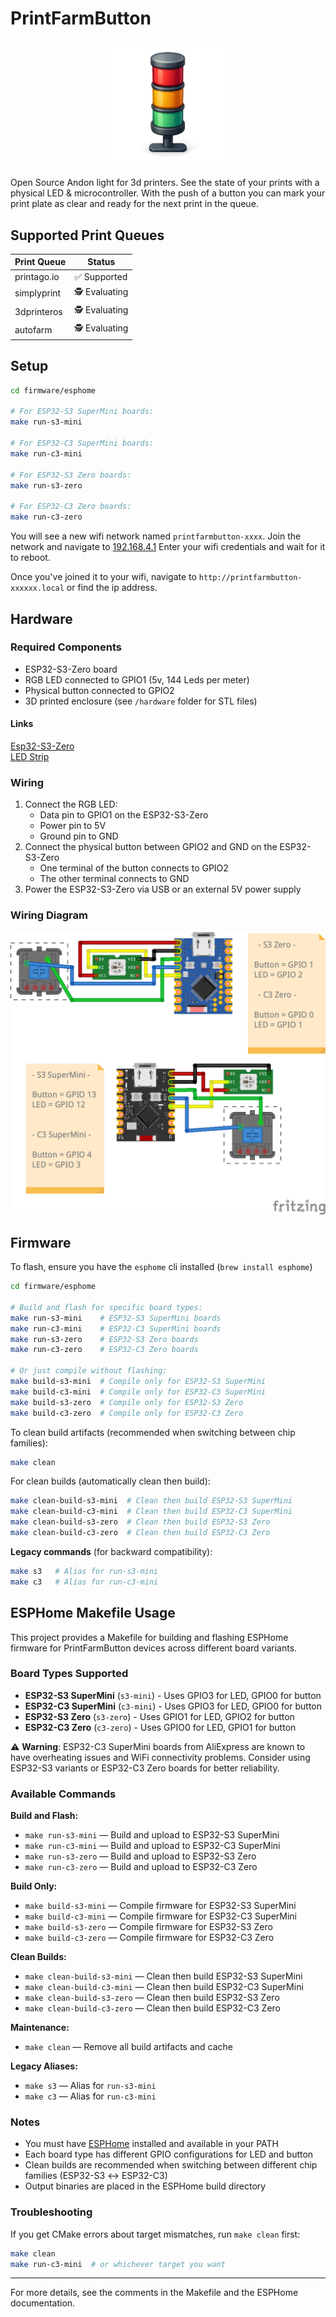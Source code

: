 # PrintFarmButton

<p align="center">
  <img src="images/logo.png" alt="PrintFarmButton Logo" width="200"/>
</p>

Open Source Andon light for 3d printers. 
See the state of your prints with a physical LED & microcontroller. With the push of a button you can mark your print plate as clear and ready for the next print in the queue. 

## Supported Print Queues

| Print Queue     | Status        |
|-----------------|--------------|
| printago.io     | ✅ Supported  |
| simplyprint     | 🕵️ Evaluating |
| 3dprinteros     | 🕵️ Evaluating |
| autofarm        | 🕵️ Evaluating |

## Setup

```bash
cd firmware/esphome

# For ESP32-S3 SuperMini boards:
make run-s3-mini

# For ESP32-C3 SuperMini boards:  
make run-c3-mini

# For ESP32-S3 Zero boards:
make run-s3-zero

# For ESP32-C3 Zero boards:
make run-c3-zero
```

You will see a new wifi network named `printfarmbutton-xxxx`. Join the network and navigate to [192.168.4.1](http://192.168.4.1)
Enter your wifi credentials and wait for it to reboot. 

Once you've joined it to your wifi, navigate to `http://printfarmbutton-xxxxxx.local` or find the ip address. 

## Hardware

### Required Components
- ESP32-S3-Zero board
- RGB LED connected to GPIO1 (5v, 144 Leds per meter)
- Physical button connected to GPIO2
- 3D printed enclosure (see `/hardware` folder for STL files)

#### Links

[Esp32-S3-Zero](https://amzn.to/44gplMl)  
[LED Strip](https://amzn.to/44uVFMB)  

### Wiring
1. Connect the RGB LED:
   - Data pin to GPIO1 on the ESP32-S3-Zero
   - Power pin to 5V
   - Ground pin to GND
2. Connect the physical button between GPIO2 and GND on the ESP32-S3-Zero
   - One terminal of the button connects to GPIO2
   - The other terminal connects to GND
3. Power the ESP32-S3-Zero via USB or an external 5V power supply

### Wiring Diagram


![Schematic](images/schematic.png)

## Firmware

To flash, ensure you have the `esphome` cli installed (`brew install esphome`)

```bash
cd firmware/esphome

# Build and flash for specific board types:
make run-s3-mini    # ESP32-S3 SuperMini boards
make run-c3-mini    # ESP32-C3 SuperMini boards  
make run-s3-zero    # ESP32-S3 Zero boards
make run-c3-zero    # ESP32-C3 Zero boards

# Or just compile without flashing:
make build-s3-mini  # Compile only for ESP32-S3 SuperMini
make build-c3-mini  # Compile only for ESP32-C3 SuperMini
make build-s3-zero  # Compile only for ESP32-S3 Zero
make build-c3-zero  # Compile only for ESP32-C3 Zero
```

To clean build artifacts (recommended when switching between chip families):
```bash
make clean
```

For clean builds (automatically clean then build):
```bash
make clean-build-s3-mini  # Clean then build ESP32-S3 SuperMini
make clean-build-c3-mini  # Clean then build ESP32-C3 SuperMini
make clean-build-s3-zero  # Clean then build ESP32-S3 Zero  
make clean-build-c3-zero  # Clean then build ESP32-C3 Zero
```

**Legacy commands** (for backward compatibility):
```bash
make s3   # Alias for run-s3-mini
make c3   # Alias for run-c3-mini
```

## ESPHome Makefile Usage

This project provides a Makefile for building and flashing ESPHome firmware for PrintFarmButton devices across different board variants.

### Board Types Supported

- **ESP32-S3 SuperMini** (`s3-mini`) - Uses GPIO3 for LED, GPIO0 for button
- **ESP32-C3 SuperMini** (`c3-mini`) - Uses GPIO3 for LED, GPIO0 for button  
- **ESP32-S3 Zero** (`s3-zero`) - Uses GPIO1 for LED, GPIO2 for button
- **ESP32-C3 Zero** (`c3-zero`) - Uses GPIO0 for LED, GPIO1 for button

⚠️ **Warning**: ESP32-C3 SuperMini boards from AliExpress are known to have overheating issues and WiFi connectivity problems. Consider using ESP32-S3 variants or ESP32-C3 Zero boards for better reliability.

### Available Commands

**Build and Flash:**
- `make run-s3-mini` — Build and upload to ESP32-S3 SuperMini
- `make run-c3-mini` — Build and upload to ESP32-C3 SuperMini
- `make run-s3-zero` — Build and upload to ESP32-S3 Zero
- `make run-c3-zero` — Build and upload to ESP32-C3 Zero

**Build Only:**
- `make build-s3-mini` — Compile firmware for ESP32-S3 SuperMini
- `make build-c3-mini` — Compile firmware for ESP32-C3 SuperMini
- `make build-s3-zero` — Compile firmware for ESP32-S3 Zero
- `make build-c3-zero` — Compile firmware for ESP32-C3 Zero

**Clean Builds:**
- `make clean-build-s3-mini` — Clean then build ESP32-S3 SuperMini
- `make clean-build-c3-mini` — Clean then build ESP32-C3 SuperMini
- `make clean-build-s3-zero` — Clean then build ESP32-S3 Zero
- `make clean-build-c3-zero` — Clean then build ESP32-C3 Zero

**Maintenance:**
- `make clean` — Remove all build artifacts and cache

**Legacy Aliases:**
- `make s3` — Alias for `run-s3-mini`
- `make c3` — Alias for `run-c3-mini`

### Notes
- You must have [ESPHome](https://esphome.io/) installed and available in your PATH
- Each board type has different GPIO configurations for LED and button
- Clean builds are recommended when switching between different chip families (ESP32-S3 ↔ ESP32-C3)
- Output binaries are placed in the ESPHome build directory

### Troubleshooting

If you get CMake errors about target mismatches, run `make clean` first:
```bash
make clean
make run-c3-mini  # or whichever target you want
```

---

For more details, see the comments in the Makefile and the ESPHome documentation.